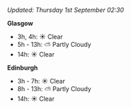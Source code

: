 *Updated: Thursday 1st September 02:30*

**Glasgow**

* 3h, 4h: :sunny: Clear
* 5h - 13h: :partly_sunny: Partly Cloudy
* 14h: :sunny: Clear

**Edinburgh**

* 3h - 7h: :sunny: Clear
* 8h - 13h: :partly_sunny: Partly Cloudy
* 14h: :sunny: Clear
